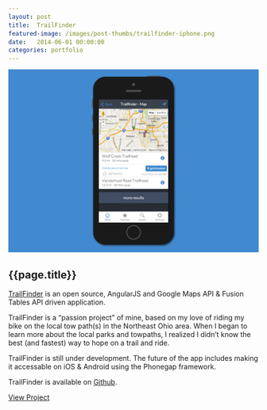 ```yaml
---
layout: post
title:  TrailFinder
featured-image: /images/post-thumbs/trailfinder-iphone.png
date:   2014-06-01 00:00:00
categories: portfolio
---
```


<section class="feature-image">
	<img src="/images/post-img/trailfinder-iphone.jpg" alt="Trailfinder open source app">
</section>

<section class="post-intro">
	<h1>{{page.title}}</h1>
	<p><a href="http://github.com/jamez14/trailfinder" target="_blank">TrailFinder</a> is an open source, AngularJS and Google Maps API &amp; Fusion Tables API driven application.</p> 
	 <p>TrailFinder is a “passion project” of mine, based on my love of riding my bike on the local tow path(s) in the Northeast Ohio area. When I began to learn more about the local parks and towpaths, I realized I didn’t know the best (and fastest) way to hope on a trail and ride.</p>
	 <p>TrailFinder is still under development. The future of the app includes making it accessable on iOS &amp; Android using the Phonegap framework.</p>
	 <p>TrailFinder is available on <a href="http://github.com/jamez14/trailfinder" target="_blank">Github</a>.</p>
	 <a href="http://github.com/jamez14/trailfinder" target="_blank" class="view-project">View Project</a>
	 <!-- <p>Trail Finder allows the user to find the nearest tow path trail to them via geolocation (Google Maps API) and pulls data from a Google Fusion Table (Google Fusion API) full of names and coordinates. It then calculates the distance from the users location to the location of the nearest tow path trailheads.</p> -->


</section>


<!-- ![Trailfinder open source app](/images/post-img/trailfinder-iphone.jpg "Trailfinder open source app") -->